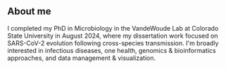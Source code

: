## About me 

I completed my PhD in Microbiology in the VandeWoude Lab at Colorado State University in August 2024, where my dissertation work focused on SARS-CoV-2 evolution following cross-species transmission. I'm broadly interested in infectious diseases, one health, genomics & bioinformatics approaches, and data management & visualization.

<!--
**laurabashor/laurabashor** is a ✨ _special_ ✨ repository because its `README.md` (this file) appears on your GitHub profile.

Here are some ideas to get you started:

- 🔭 I’m currently working on ...
- 🌱 I’m currently learning ...
- 👯 I’m looking to collaborate on ...
- 🤔 I’m looking for help with ...
- 💬 Ask me about ...
- 📫 How to reach me: ...
- 😄 Pronouns: ...
- ⚡ Fun fact: ...
-->
